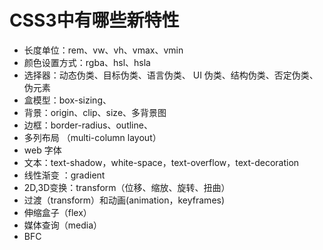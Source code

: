 # CSS3中有哪些新特性

- 长度单位：rem、vw、vh、vmax、vmin
- 颜色设置方式：rgba、hsl、hsla
- 选择器：动态伪类、目标伪类、语言伪类、 UI 伪类、结构伪类、否定伪类、伪元素
- 盒模型：box-sizing、
- 背景：origin、clip、size、多背景图
- 边框：border-radius、outline、
- 多列布局 （multi-column layout）
- web 字体
- 文本：text-shadow，white-space，text-overflow，text-decoration
- 线性渐变 ：gradient
- 2D,3D变换：transform（位移、缩放、旋转、扭曲）
- 过渡（transform）和动画(animation，keyframes)
- 伸缩盒子（flex）
- 媒体查询（media）
- BFC
